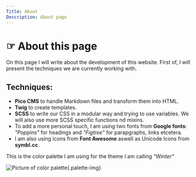 ```yaml
---
Title: About
Description: About page
---
```


<span class="greeting">&#9758;</span>  About this page 
==========================

On this page I will write about the development of this website. First of, I will present the techniques we are currently working with.

## Techniques:


* **Pico CMS** to handle Markdown files and transform them into HTML.
* **Twig** to create templates.
*  **SCSS** to write our CSS in a modular way and trying to use variables. We will also use more SCSS specific functions nd mixins.
* To add a more personal touch, I am using two fonts from **Google fonts**: *"Poppins"* for headings and *"Figtree"* for parapgraphs, links etcetera.
* I am also using icons from **Font Awesome** aswell as Unicode Icons from **symbl.cc**.


This is the color palette I am using for the theme I am calling *"Winter"*

![Picture of color palette](%base_url%/image/palette.png){.palette-img}
